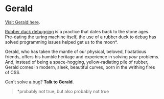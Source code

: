 # Gerald

[Visit Gerald here](https://zlw11063.github.io/gerald/).

[Rubber duck debugging](https://en.wikipedia.org/wiki/Rubber_duck_debugging) is a practice that dates back to the stone ages. Pre-dating the turing machine itself, the use of a rubber duck to debug has solved programming issues helped get us to the moon*. 

Gerald, who has taken the mantle of our physical, beloved, floatatious friends, offers his humble heritage and experience in solving _your_ problems. And, instead of being a space-hogging, yellow-radiating pile of rubber, Gerald comes in modern, sleek, beautiful curves, born in the writhing fires of CSS.

Can't solve a bug? **Talk to Gerald.**






> *probably not true, but also probably not true

